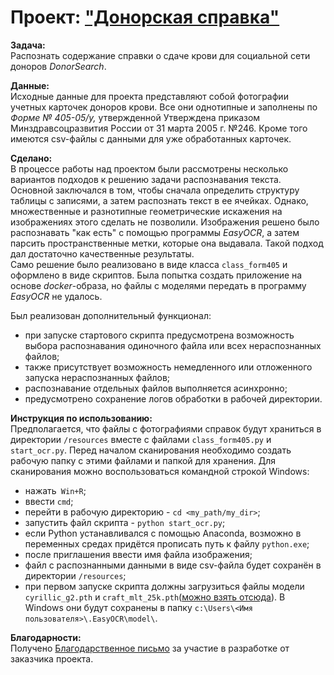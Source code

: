 # Проект: ["Донорская справка"](https://github.com/maresin/some_projects/blob/main/Form405_OCR/donor_ocr_notebook.ipynb)
__Задача:__  
Распознать содержание справки о сдаче крови для социальной сети доноров _DonorSearch_.  

__Данные:__  
Исходные данные для проекта представляют собой фотографии учетных карточек доноров крови. Все они однотипные и заполнены по  _Форме № 405-05/у,_ утвержденной Утверждена приказом Минздравсоцразвития России от 31 марта 2005 г. №246. Кроме того имеются  csv-файлы с данными для уже обработанных карточек.

__Сделано:__  
В процессе работы над проектом были рассмотрены несколько вариантов подходов к решению задачи распознавания текста. Основной заключался в том, чтобы сначала определить структуру таблицы с записями, а затем распознать текст в ее ячейках. Однако, множественные и разнотипные геометрические искажения на изображениях этого сделать не позволили. Изображения решено было распознавать "как есть" с помощью программы _EasyOCR_, а затем парсить пространственные метки, которые она выдавала. Такой подход дал достаточно качественные результаты.  
Само решение было реализовано в виде класса `class_form405` и оформлено в виде скриптов. Была попытка создать приложение на основе _docker_-образа, но файлы с моделями передать в программу _EasyOCR_ не удалось.  

Был реализован дополнительный функционал:
- при запуске стартового скрипта предусмотрена возможность выбора распознавания одиночного файла или всех нераспознанных файлов;
- также присутствует возможность немедленного или отложенного запуска нераспознанных файлов;
- распознавание отдельных файлов выполняется асинхронно;
- предусмотрено сохранение логов обработки в рабочей директории.


__Инструкция по использованию:__  
Предполагается, что файлы с фотографиями справок будут храниться в директории `/resources` вместе с файлами `class_form405.py` и `start_ocr.py`. Перед началом сканирования необходимо создать рабочую папку с этими файлами и папкой для хранения. Для сканирования можно воспользоваться командной строкой Windows:
* нажать` Win+R`;
* ввести `cmd`;
* перейти в рабочую директорию - `сd <my_path/my_dir>`;
* запустить файл скрипта - `python start_ocr.py`;
* если Python устанавливался с помощью Anaconda, возможно в переменных средах придётся прописать путь к файлу `python.exe`;
* после приглашения ввести имя файла изображения;
* файл с распознанными данными в виде csv-файла будет сохранён в директории `/resources`;
* при первом запуске скрипта должны загрузиться файлы модели `cyrillic_g2.pth` и `craft_mlt_25k.pth`([можно взять отсюда](https://drive.google.com/file/d/10XZjccbG53hgLTqGCoyjRToD4Cfa-EQV/view?usp=sharing)). В Windows они будут сохранены в папку `c:\Users\<Имя пользователя>\.EasyOCR\model\`. 


__Благодарности:__  
Получено [Благодарственное письмо](https://github.com/maresin/some_projects/blob/main/Form405_OCR/thanksgiving_letter.pdf) за участие в разработке от заказчика проекта.
